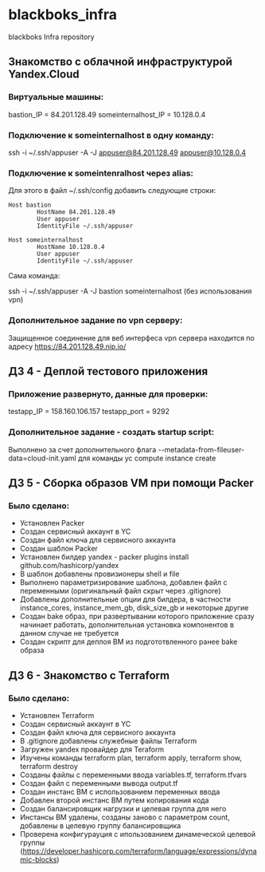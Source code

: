# blackboks_infra
blackboks Infra repository

## Знакомство с облачной инфраструктурой Yandex.Cloud

### Виртуальные машины:
bastion_IP = 84.201.128.49
someinternalhost_IP = 10.128.0.4


### Подключение к someinternalhost в одну команду:
ssh -i ~/.ssh/appuser -A -J appuser@84.201.128.49 appuser@10.128.0.4


### Подключение к someintenralhost через alias:
Для этого в файл ~/.ssh/config добавить следующие строки:

```
Host bastion
        HostName 84.201.128.49
        User appuser
        IdentityFile ~/.ssh/appuser

Host someinternalhost
        HostName 10.128.0.4
        User appuser
        IdentityFile ~/.ssh/appuser
```

Сама команда:

ssh -i ~/.ssh/appuser -A -J bastion someinternalhost (без использования vpn)


### Дополнительное задание по vpn серверу:

Защищенное соединение для веб интерфеса vpn сервера находится по адресу https://84.201.128.49.nip.io/



## ДЗ 4 - Деплой тестового приложения


### Приложение развернуто, данные для проверки:


testapp_IP = 158.160.106.157
testapp_port = 9292


### Дополнительное задание - создать startup script:

Выполнено за счет дополнительного флага --metadata-from-fileuser-data=cloud-init.yaml для команды yc compute instance create



## ДЗ 5 - Сборка образов VM  при помощи Packer


### Было сделано:

* Установлен Packer
* Создан сервисный аккаунт в YC
* Создан файл ключа для сервисного аккаунта
* Создан шаблон Packer
* Установлен билдер yandex - packer plugins install github.com/hashicorp/yandex
* В шаблон добавлены провизионеры shell и file
* Выполнено параметризирование шаблона, добавлен файл с переменными (оригинальный файл скрыт через .gitignore)
* Добавлены дополнительные опции для билдера, в частности instance_cores, instance_mem_gb, disk_size_gb и некоторые другие
* Создан bake образ, при развертывании которого приложение сразу начинает работать, дополнительная установка компонентов в данном случае не требуется
* Создан скрипт для деплоя ВМ из подгототвленного ранее bake  образа



## ДЗ 6 - Знакомство с Terraform


### Было сделано:

* Установлен Terraform
* Создан сервисный аккаунт в YC
* Создан файл ключа для сервисного аккаунта
* В .gitignore добавлены служебные файлы Terraform
* Загружен yandex провайдер для Teraform
* Изучены команды terraform plan, terraform apply, terraform show, terraform destroy
* Созданы файлы с переменными ввода variables.tf, terraform.tfvars
* Создан файл с переменными вывода output.tf
* Создан инстанс ВМ с использованием переменных ввода
* Добавлен второй инстанс ВМ путем копирования кода
* Создан балансировщик нагрузки и целевая группа для него
* Инстансы ВМ удалены, созданы заново с параметром count, добавлены в целевую группу балансировщика
* Проверена конфигурауция с ипользованием динамеческой целевой группы (https://developer.hashicorp.com/terraform/language/expressions/dynamic-blocks)
